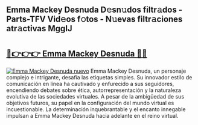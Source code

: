 ## Emma Mackey Desnuda D𝚎sn𝚞dos filtr𝚊dos - Parts-TFV Vid𝚎os f𝚘tos - N𝚞evas filtr𝚊ciones atr𝚊ctivas MggIJ

# <h2><a href="http://mb7evw.tromn.icu/?c=Emma+Mackey+Desnuda">🔗👉👉👉 Emma Mackey Desnuda 🔗🔗</a></h2>

[![Emma Mackey Desnuda nuevo](https://i.imgur.com/pEAQMta.gif)](http://mb7evw.tromn.icu/?c=Emma+Mackey+Desnuda)
Emma Mackey Desnuda, un personaje complejo e intrigante, desafía las etiquetas simples. Su innovador estilo de comunicación en línea ha cautivado y enfurecido a sus seguidores, encendiendo debates sobre ética, autorrepresentación y la naturaleza evolutiva de las sociedades virtuales. A pesar de la ambigüedad de sus objetivos futuros, su papel en la configuración del mundo virtual es incuestionable. La determinación inquebrantable y el encanto innegable impulsan a Emma Mackey Desnuda hacia adelante en el reino virtual.

